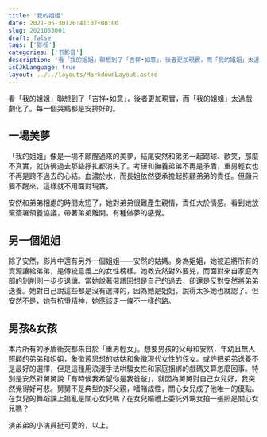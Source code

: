```yaml
---
title: '我的姐姐'
date: 2021-05-30T20:41:07+08:00
slug: 2021053001
draft: false
tags: ['影视']
categories: ['书影音']
description: '看「我的姐姐」聯想到了「吉祥•如意」，後者更加現實，而「我的姐姐」太過戲劇化了。每一個哭點都是安排好的。'
isCJKLanguage: true
layout: ../../layouts/MarkdownLayout.astro
---
```

看「我的姐姐」聯想到了「吉祥•如意」，後者更加現實，而「我的姐姐」太過戲劇化了。每一個哭點都是安排好的。

## 一場美夢

「我的姐姐」像是一場不願醒過來的美夢，結尾安然和弟弟一起踢球、歡笑，那麼不真實，就彷彿過去那些掙扎都消失了。考研和撫養弟弟不再是矛盾，重男輕女也不再是跨不過去的心結。血濃於水，而長姐依然要承擔起照顧弟弟的責任。但願只要不醒來，這樣就不用面對現實。

安然和弟弟相處的時間太短了，她對弟弟很難產生親情，責任大於情感。看到她放棄簽署領養協議，帶著弟弟離開，有種做夢的感覺。

## 另一個姐姐

除了安然，影片中還有另外一個姐姐——安然的姑媽。身為姐姐，她被迫將所有的資源讓給弟弟，是傳統意義上的女性榜樣。她教安然對外要兇，而面對來自家庭內部的剝削則一步步退讓。當她說著俄語回想是自己的過去，卻還是反對安然將弟弟送養。她對自己說這些都是沒有選擇的，因為她是姐姐，說得太多她也就認了。但安然不是，她有抗爭精神，她應該走一條不一樣的路。

## 男孩&女孩

本片所有的矛盾衝突都來自於「重男輕女」。想要男孩的父母和安然，年幼且無人照顧的弟弟和姐姐，象徵舊思想的姑姑和象徵現代女性的侄女。或許把弟弟送養不是最好的選擇，但是這種用浪漫手法哄騙女性和家庭捆綁的戲碼又算怎麼回事。特別是安然對舅舅說「有時候我希望你是我爸爸」，就因為舅舅對自己女兒好，我突然覺得好可悲。舅舅不是典型的好父親，嗜賭成性，關心女兒成了他唯一的優點。在女兒的舞蹈課上搗亂是關心女兒嗎？在女兒婚禮上委託外甥女拍一張照是關心女兒嗎？

演弟弟的小演員挺可愛的，以上。
